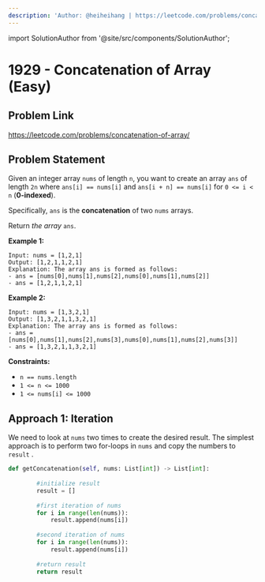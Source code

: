 ```yaml
---
description: 'Author: @heiheihang | https://leetcode.com/problems/concatenation-of-array/'
---
```


import SolutionAuthor from '@site/src/components/SolutionAuthor';

# 1929 - Concatenation of Array (Easy)

## Problem Link

https://leetcode.com/problems/concatenation-of-array/

## Problem Statement

Given an integer array `nums` of length `n`, you want to create an array `ans` of length `2n` where `ans[i] == nums[i]` and `ans[i + n] == nums[i]` for `0 <= i < n` (**0-indexed**).

Specifically, `ans` is the **concatenation** of two `nums` arrays.

Return _the array_ `ans`.

**Example 1:**

```
Input: nums = [1,2,1]
Output: [1,2,1,1,2,1]
Explanation: The array ans is formed as follows:
- ans = [nums[0],nums[1],nums[2],nums[0],nums[1],nums[2]]
- ans = [1,2,1,1,2,1]
```

**Example 2:**

```
Input: nums = [1,3,2,1]
Output: [1,3,2,1,1,3,2,1]
Explanation: The array ans is formed as follows:
- ans = [nums[0],nums[1],nums[2],nums[3],nums[0],nums[1],nums[2],nums[3]]
- ans = [1,3,2,1,1,3,2,1]
```

**Constraints:**

* `n == nums.length`
* `1 <= n <= 1000`
* `1 <= nums[i] <= 1000`

## Approach 1: Iteration

We need to look at `nums` two times to create the desired result. The simplest approach is to perform two for-loops in `nums` and copy the numbers to `result` .

<SolutionAuthor name="@heiheihang"/>

```python
def getConcatenation(self, nums: List[int]) -> List[int]:
        
        #initialize result
        result = []
        
        #first iteration of nums
        for i in range(len(nums)):
            result.append(nums[i])
        
        #second iteration of nums
        for i in range(len(nums)):
            result.append(nums[i])
        
        #return result
        return result
```
